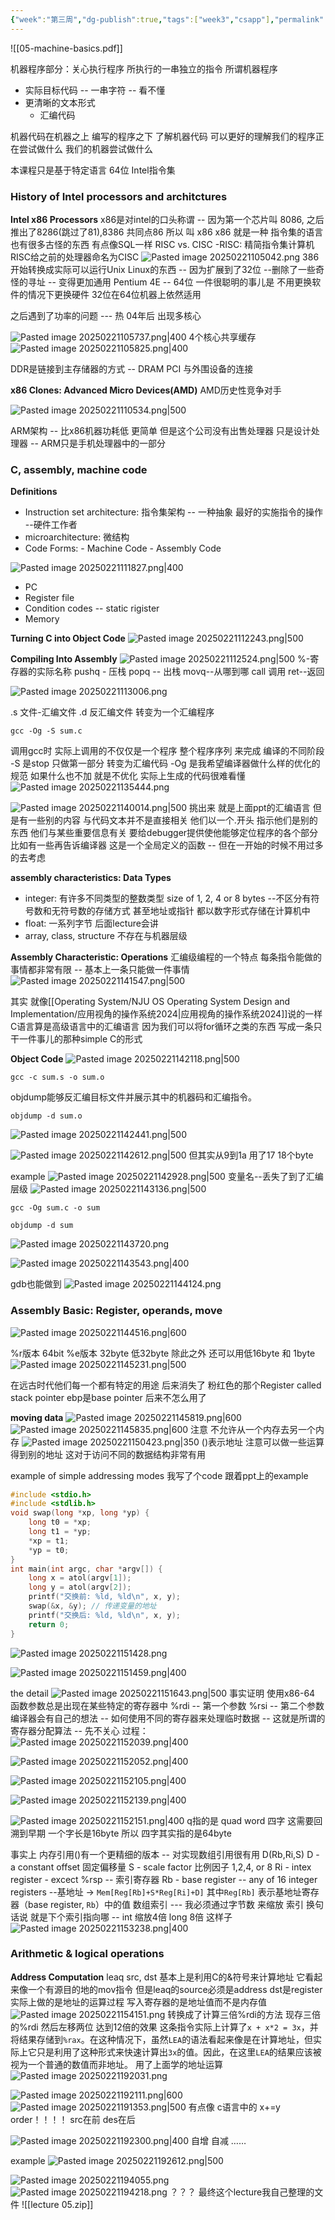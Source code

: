 ```yaml
---
{"week":"第三周","dg-publish":true,"tags":["week3","csapp"],"permalink":"/CSAPP Computer-System-A-Program-Perspective/Lecture 05 Machine-Level Programming I： Basics/","dgPassFrontmatter":true,"noteIcon":"","created":"2025-08-15T09:39:18.597+08:00","updated":"2025-07-20T20:50:44.740+08:00"}
---
```



![[05-machine-basics.pdf]]

机器程序部分：关心执行程序 所执行的一串独立的指令
所谓机器程序
- 实际目标代码 -- 一串字符 -- 看不懂
- 更清晰的文本形式
	- 汇编代码

机器代码在机器之上  编写的程序之下  了解机器代码  可以更好的理解我们的程序正在尝试做什么  我们的机器尝试做什么

本课程只是基于特定语言  64位 Intel指令集
### History of Intel processors and architctures
**Intel x86 Processors**
x86是对intel的口头称谓 -- 因为第一个芯片叫 8086, 之后推出了8286(跳过了81),8386 共同点86 所以 叫 x86
x86 就是一种 指令集的语言   也有很多古怪的东西   有点像SQL一样
RISC vs. CISC  -RISC: 精简指令集计算机  RISC给之前的处理器命名为CISC
![Pasted image 20250221105042.png](/img/user/accessory/Pasted%20image%2020250221105042.png)
386开始转换成实际可以运行Unix Linux的东西 -- 因为扩展到了32位  --删除了一些奇怪的寻址 -- 变得更加通用
Pentium 4E -- 64位 一件很聪明的事儿是 不用更换软件的情况下更换硬件  32位在64位机器上依然适用

 之后遇到了功率的问题   --- 热  04年后  出现多核心

![Pasted image 20250221105737.png|400](/img/user/accessory/Pasted%20image%2020250221105737.png)
4个核心共享缓存
![Pasted image 20250221105825.png|400](/img/user/accessory/Pasted%20image%2020250221105825.png)

DDR是链接到主存储器的方式 -- DRAM
PCI 与外围设备的连接

**x86 Clones: Advanced Micro Devices(AMD)**
AMD历史性竞争对手

![Pasted image 20250221110534.png|500](/img/user/accessory/Pasted%20image%2020250221110534.png)

ARM架构 -- 比x86机器功耗低  更简单
但是这个公司没有出售处理器  只是设计处理器 -- ARM只是手机处理器中的一部分
### C, assembly, machine code
**Definitions**
- Instruction set architecture: 指令集架构 -- 一种抽象  最好的实施指令的操作 --硬件工作者
- microarchitecture: 微结构
- Code Forms: - Machine Code   - Assembly Code

![Pasted image 20250221111827.png|400](/img/user/accessory/Pasted%20image%2020250221111827.png)
- PC
- Register file
- Condition codes  -- static rigister
- Memory

**Turning C into Object Code**
![Pasted image 20250221112243.png|500](/img/user/accessory/Pasted%20image%2020250221112243.png)

**Compiling Into Assembly**
![Pasted image 20250221112524.png|500](/img/user/accessory/Pasted%20image%2020250221112524.png)
%-寄存器的实际名称
pushq - 压栈   popq -- 出栈   movq--从哪到哪   call 调用  ret--返回

![Pasted image 20250221113006.png](/img/user/accessory/Pasted%20image%2020250221113006.png)

.s 文件-汇编文件  .d 反汇编文件
转变为一个汇编程序
```Shell
gcc -Og -S sum.c
```
调用gcc时 实际上调用的不仅仅是一个程序
整个程序序列  来完成 编译的不同阶段
-S 是stop 只做第一部分  转变为汇编代码
-Og 是我希望编译器做什么样的优化的规范   如果什么也不加 就是不优化  实际上生成的代码很难看懂
![Pasted image 20250221135444.png](/img/user/accessory/Pasted%20image%2020250221135444.png)

![Pasted image 20250221140014.png|500](/img/user/accessory/Pasted%20image%2020250221140014.png)
挑出来  就是上面ppt的汇编语言
但是有一些别的内容  与代码文本并不是直接相关  他们以一个.开头 指示他们是别的东西
他们与某些重要信息有关  要给debugger提供使他能够定位程序的各个部分
比如有一些再告诉编译器 这是一个全局定义的函数  -- 但在一开始的时候不用过多的去考虑

**assembly characteristics: Data Types**
- integer: 有许多不同类型的整数类型 size of 1, 2, 4 or 8 bytes --不区分有符号数和无符号数的存储方式 甚至地址或指针  都以数字形式存储在计算机中
- float: 一系列字节  后面lecture会讲
- array, class, structure 不存在与机器层级

**Assembly Characteristic: Operations**
汇编级编程的一个特点   每条指令能做的事情都非常有限  --  基本上一条只能做一件事情
![Pasted image 20250221141547.png|500](/img/user/accessory/Pasted%20image%2020250221141547.png)

其实 就像[[Operating System/NJU OS Operating System Design and Implementation/应用视角的操作系统2024\|应用视角的操作系统2024]]说的一样  C语言算是高级语言中的汇编语言  因为我们可以将for循环之类的东西 写成一条只干一件事儿的那种simple C的形式

**Object Code**
![Pasted image 20250221142118.png|500](/img/user/accessory/Pasted%20image%2020250221142118.png)
```Shell
gcc -c sum.s -o sum.o
```

objdump能够反汇编目标文件并展示其中的机器码和汇编指令。
```shell
objdump -d sum.o
```
![Pasted image 20250221142441.png|500](/img/user/accessory/Pasted%20image%2020250221142441.png)

![Pasted image 20250221142612.png|500](/img/user/accessory/Pasted%20image%2020250221142612.png)
但其实从9到1a 用了17 18个byte

example
![Pasted image 20250221142928.png|500](/img/user/accessory/Pasted%20image%2020250221142928.png)
变量名--丢失了到了汇编层级
![Pasted image 20250221143136.png|500](/img/user/accessory/Pasted%20image%2020250221143136.png)

```Shell
gcc -Og sum.c -o sum

objdump -d sum
```

![Pasted image 20250221143720.png](/img/user/accessory/Pasted%20image%2020250221143720.png)

![Pasted image 20250221143543.png|400](/img/user/accessory/Pasted%20image%2020250221143543.png)

gdb也能做到
![Pasted image 20250221144124.png](/img/user/accessory/Pasted%20image%2020250221144124.png)

### Assembly Basic: Register, operands, move
![Pasted image 20250221144516.png|600](/img/user/accessory/Pasted%20image%2020250221144516.png)

%r版本 64bit    %e版本 32byte 低32byte
除此之外 还可以用低16byte 和 1byte
![Pasted image 20250221145231.png|500](/img/user/accessory/Pasted%20image%2020250221145231.png)

在远古时代他们每一个都有特定的用途
后来消失了
粉红色的那个Register  called stack pointer
ebp是base  pointer 后来不怎么用了
 
**moving data**
![Pasted image 20250221145819.png|600](/img/user/accessory/Pasted%20image%2020250221145819.png)
![Pasted image 20250221145835.png|600](/img/user/accessory/Pasted%20image%2020250221145835.png)
注意 不允许从一个内存去另一个内存
![Pasted image 20250221150423.png|350](/img/user/accessory/Pasted%20image%2020250221150423.png)
()表示地址   注意可以做一些运算 得到别的地址 这对于访问不同的数据结构非常有用

example of simple addressing modes
我写了个code  跟着ppt上的example
```c
#include <stdio.h>
#include <stdlib.h>
void swap(long *xp, long *yp) {
    long t0 = *xp;
    long t1 = *yp;
    *xp = t1;
    *yp = t0;
}
int main(int argc, char *argv[]) {
    long x = atol(argv[1]);
    long y = atol(argv[2]);
    printf("交换前: %ld, %ld\n", x, y);
    swap(&x, &y); // 传递变量的地址
    printf("交换后: %ld, %ld\n", x, y);
    return 0;
}
```

![Pasted image 20250221151428.png](/img/user/accessory/Pasted%20image%2020250221151428.png)

![Pasted image 20250221151459.png|400](/img/user/accessory/Pasted%20image%2020250221151459.png)

the detail
![Pasted image 20250221151643.png|500](/img/user/accessory/Pasted%20image%2020250221151643.png)
事实证明 使用x86-64 函数参数总是出现在某些特定的寄存器中
%rdi -- 第一个参数  %rsi -- 第二个参数
编译器会有自己的想法 -- 如何使用不同的寄存器来处理临时数据  -- 这就是所谓的寄存器分配算法 -- 先不关心
过程：
![Pasted image 20250221152039.png|400](/img/user/accessory/Pasted%20image%2020250221152039.png)

![Pasted image 20250221152052.png|400](/img/user/accessory/Pasted%20image%2020250221152052.png)

![Pasted image 20250221152105.png|400](/img/user/accessory/Pasted%20image%2020250221152105.png)

![Pasted image 20250221152139.png|400](/img/user/accessory/Pasted%20image%2020250221152139.png)

![Pasted image 20250221152151.png|400](/img/user/accessory/Pasted%20image%2020250221152151.png)
q指的是 quad word 四字 这需要回溯到早期 一个字长是16byte   所以 四字其实指的是64byte

事实上 内存引用()有一个更精细的版本  -- 对实现数组引用很有用
D(Rb,Ri,S)
D - a constant offset  固定偏移量
S - scale factor 比例因子  1,2,4, or 8
Ri - intex register - excect %rsp -- 索引寄存器
Rb - base register -- any of 16 integer registers  --基地址
-> `Mem[Reg[Rb]+S*Reg[Ri]+D]`
其中`Reg[Rb]` 表示基地址寄存器（base register, `Rb`）中的值
数组索引 ---   我必须通过字节数 来缩放 索引 换句话说 就是下个索引指向哪  -- int 缩放4倍  long 8倍 这样子
![Pasted image 20250221153238.png|400](/img/user/accessory/Pasted%20image%2020250221153238.png)

### Arithmetic & logical operations
**Address Computation**
leaq src, dst
基本上是利用C的&符号来计算地址
它看起来像一个有源目的地的mov指令  但是leaq的source必须是address  dst是register
实际上做的是地址的运算过程 写入寄存器的是地址值而不是内存值
![Pasted image 20250221154151.png](/img/user/accessory/Pasted%20image%2020250221154151.png)
转换成了计算三倍%rdi的方法
现存三倍的%rdi  然后左移两位  达到12倍的效果
这条指令实际上计算了`x + x*2 = 3x`，并将结果存储到`%rax`。在这种情况下，虽然`LEA`的语法看起来像是在计算地址，但实际上它只是利用了这种形式来快速计算出`3x`的值。因此，在这里`LEA`的结果应该被视为一个普通的数值而非地址。
用了上面学的地址运算
![Pasted image 20250221192031.png](/img/user/accessory/Pasted%20image%2020250221192031.png)

![Pasted image 20250221192111.png|600](/img/user/accessory/Pasted%20image%2020250221192111.png)
![Pasted image 20250221191353.png|500](/img/user/accessory/Pasted%20image%2020250221191353.png)
有点像 c语言中的 x+=y
order！！！！ src在前 des在后

![Pasted image 20250221192300.png|400](/img/user/accessory/Pasted%20image%2020250221192300.png)
自增 自减 ……

example
![Pasted image 20250221192612.png|500](/img/user/accessory/Pasted%20image%2020250221192612.png)

![Pasted image 20250221194055.png](/img/user/accessory/Pasted%20image%2020250221194055.png)
![Pasted image 20250221194218.png](/img/user/accessory/Pasted%20image%2020250221194218.png)
？？？
最终这个lecture我自己整理的文件
![[lecture 05.zip]]